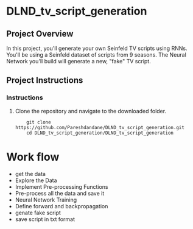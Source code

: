 # DLND_tv_script_generation

## Project Overview
In this project, you'll generate your own Seinfeld TV scripts using RNNs. You'll be using a Seinfeld dataset of scripts from 9 seasons. The Neural Network you'll build will generate a new, "fake" TV script.


## Project Instructions

### Instructions

1. Clone the repository and navigate to the downloaded folder.
	
	```	
		git clone https://github.com/Pareshdandane/DLND_tv_script_generation.git
		cd DLND_tv_script_generation/DLND_tv_script_generation
	```

# Work flow
- get the data
- Explore the Data
- Implement Pre-processing Functions
- Pre-process all the data and save it
- Neural Network Training
- Define forward and backpropagation
- genate fake script
- save script in txt format
